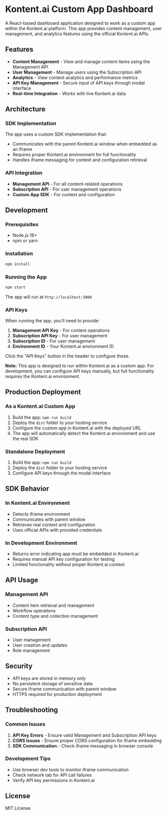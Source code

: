 # Kontent.ai Custom App Dashboard

A React-based dashboard application designed to work as a custom app within the Kontent.ai platform. This app provides content management, user management, and analytics features using the official Kontent.ai APIs.

## Features

- **Content Management** - View and manage content items using the Management API
- **User Management** - Manage users using the Subscription API
- **Analytics** - View content analytics and performance metrics
- **API Key Management** - Secure input of API keys through modal interface
- **Real-time Integration** - Works with live Kontent.ai data

## Architecture

### SDK Implementation
The app uses a custom SDK implementation that:
- Communicates with the parent Kontent.ai window when embedded as an iframe
- Requires proper Kontent.ai environment for full functionality
- Handles iframe messaging for context and configuration retrieval

### API Integration
- **Management API** - For all content-related operations
- **Subscription API** - For user management operations
- **Custom App SDK** - For context and configuration

## Development

### Prerequisites
- Node.js 16+
- npm or yarn

### Installation
```bash
npm install
```

### Running the App
```bash
npm start
```

The app will run at `http://localhost:3000`

### API Keys
When running the app, you'll need to provide:
1. **Management API Key** - For content operations
2. **Subscription API Key** - For user management
3. **Subscription ID** - For user management
4. **Environment ID** - Your Kontent.ai environment ID

Click the "API Keys" button in the header to configure these.

**Note:** This app is designed to run within Kontent.ai as a custom app. For development, you can configure API keys manually, but full functionality requires the Kontent.ai environment.

## Production Deployment

### As a Kontent.ai Custom App
1. Build the app: `npm run build`
2. Deploy the `dist` folder to your hosting service
3. Configure the custom app in Kontent.ai with the deployed URL
4. The app will automatically detect the Kontent.ai environment and use the real SDK

### Standalone Deployment
1. Build the app: `npm run build`
2. Deploy the `dist` folder to your hosting service
3. Configure API keys through the modal interface

## SDK Behavior

### In Kontent.ai Environment
- Detects iframe environment
- Communicates with parent window
- Retrieves real context and configuration
- Uses official APIs with provided credentials

### In Development Environment
- Returns error indicating app must be embedded in Kontent.ai
- Requires manual API key configuration for testing
- Limited functionality without proper Kontent.ai context

## API Usage

### Management API
- Content item retrieval and management
- Workflow operations
- Content type and collection management

### Subscription API
- User management
- User creation and updates
- Role management

## Security

- API keys are stored in memory only
- No persistent storage of sensitive data
- Secure iframe communication with parent window
- HTTPS required for production deployment

## Troubleshooting

### Common Issues
1. **API Key Errors** - Ensure valid Management and Subscription API keys
2. **CORS Issues** - Ensure proper CORS configuration for iframe embedding
3. **SDK Communication** - Check iframe messaging in browser console

### Development Tips
- Use browser dev tools to monitor iframe communication
- Check network tab for API call failures
- Verify API key permissions in Kontent.ai

## License

MIT License 